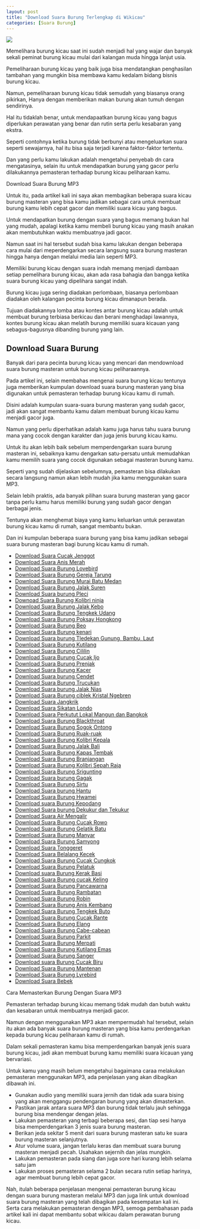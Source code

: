 ```yaml
---
layout: post
title: "Download Suara Burung Terlengkap di Wikicau"
categories: [Suara Burung]
---
```


![](/images/download-suara-kutilang.webp)

Memelihara burung kicau saat ini sudah menjadi hal yang wajar dan banyak sekali peminat burung kicau mulai dari kalangan muda hingga lanjut usia.

Pemeliharaan burung kicau yang baik juga bisa mendatangkan penghasilan tambahan yang mungkin bisa membawa kamu kedalam bidang bisnis burung kicau.

Namun, pemeliharaan burung kicau tidak semudah yang biasanya orang pikirkan, Hanya dengan memberikan makan burung akan tumuh dengan sendirinya.

Hal itu tidaklah benar, untuk mendapaatkan burung kicau yang bagus diperlukan perawatan yang benar dan rutin serta perlu kesabaran yang ekstra.

Seperti contohnya ketika burung tidak berbunyi atau mengeluarkan suara seperti sewajarnya, hal itu bisa saja terjadi karena faktor-faktor tertentu.

Dan yang perlu kamu lakukan adalah mengetahui penyebab dn cara mengatasinya, selain itu untuk mendapatkan burung yang gacor perlu dilakukannya pemasteran terhadap burung kicau peliharaan kamu.

Download Suara Burung MP3

Untuk itu, pada artikel kali ini saya akan membagikan beberapa suara kicau burung masteran yang bisa kamu jadikan sebagai cara untuk membuat burung kamu lebih cepat gacor dan memiliki suara kicau yang bagus.

Untuk mendapatkan burung dengan suara yang bagus memang bukan hal yang mudah, apalagi ketika kamu membeli burung kicau yang masih anakan akan membutuhkan waktu membuatnya jadi gacor.

Namun saat ini hal tersebut sudah bisa kamu lakukan dengan beberapa cara mulai dari meperdengarkan secara langsung suara burung masteran hingga hanya dengan melalui media lain seperti MP3.

Memiliki burung kicau dengan suara indah memang menjadi dambaan setiap pemelihara burung kicau, akan ada rasa bahagia dan bangga ketika suara burung kicau yang dipelihara sangat indah.

Burung kicau juga sering diadakan perlombaan, biasanya perlombaan diadakan oleh kalangan pecinta burung kicau dimanapun berada.

Tujuan diadakannya lomba atau kontes antar burung kicau adalah untuk membuat burung terbiasa berkicau dan berani menghadapi lawannya, kontes burung kicau akan melatih burung memiliki suara kicauan yang sebagus-bagusnya dibanding burung yang lain.

## Download Suara Burung

Banyak dari para pecinta burung kicau yang mencari dan mendownload suara burung masteran untuk burung kicau peliharaannya.

Pada artikel ini, selain membahas mengenai suara burung kicau tentunya juga memberikan kumpulan download suara burung masteran yang bisa digunakan untuk pemasteran terhadap burung kicau kamu di rumah.

Disini adalah kumpulan suara-suara burung masteran yang sudah gacor, jadi akan sangat membantu kamu dalam membuat burung kicau kamu menjadi gacor juga.

Namun yang perlu diperhatikan adalah kamu juga harus tahu suara burung mana yang cocok dengan karakter dan juga jenis burung kicau kamu.

Untuk itu akan lebih baik sebelum memperdengarkan suara burung masteran ini, sebaiknya kamu dengarkan satu-persatu untuk memudahkan kamu memilih suara yang cocok digunakan sebagai masteran burung kamu.

Seperti yang sudah dijelaskan sebelumnya, pemasteran bisa dilakukan secara langsung namun akan lebih mudah jika kamu menggunakan suara MP3.

Selain lebih praktis, ada banyak pilihan suara burung masteran yang gacor tanpa perlu kamu harus memiliki burung yang sudah gacor dengan berbagai jenis.

Tentunya akan menghemat biaya yang kamu keluarkan untuk perawatan burung kicau kamu di rumah, sangat membantu bukan.

Dan ini kumpulan beberapa suara burung yang bisa kamu jadikan sebagai suara burung masteran bagi burung kicau kamu di rumah.

- [Download Suara Cucak Jenggot](https://wikicau.com/suara-cucak-jenggot/)
- [Download Suara Anis Merah](https://wikicau.com/suara-anis-merah/)
- [Download Suara Burung Lovebird](https://wikicau.com/suara-lovebird/)
- [Download Suara Burung Gereja Tarung](https://wikicau.com/suara-burung-gereja/)
- [Download Suara Burung Murai Batu Medan](https://wikicau.com/suara-murai-batu/)
- [Download Suara Burung Jalak Suren](https://wikicau.com/suara-burung-jalak-suren/)
- [Download Suara burung Pleci](https://wikicau.com/suara-burung-pleci/)
- [Downoad Suara Burung Kolibri ninja](https://wikicau.com/suara-burung-kolibri-ninja/)
- [Download Suara Burung Jalak Kebo](https://wikicau.com/suara-burung-jalak-kebo/)
- [Download Suara Burung Tengkek Udang](https://wikicau.com/suara-burung-tengkek-udang/)
- [Download Suara Burung Poksay Hongkong](https://wikicau.com/suara-poksay-hongkong/)
- [Download Suara Burung Beo](https://wikicau.com/download-suara-beo/)
- [Download Suara Burung kenari](https://wikicau.com/suara-burung-kenari/)
- [Download Suara burung Tledekan Gunung, Bambu, Laut](https://wikicau.com/suara-burung-tledekan/)
- [Download Suara Burung Kutilang](https://wikicau.com/suara-burung-kutilang/)
- [Download Suara Burung Cililin](https://wikicau.com/suara-cililin/)
- [Download Suara Burung Cucak Ijo](https://wikicau.com/suara-cucak-ijo/)
- [Download Suara Burung Prenjak](https://wikicau.com/suara-burung-prenjak/)
- [Download Suara Burung Kacer](https://wikicau.com/suara-burung-kacer/)
- [Download Suara burung Cendet](https://wikicau.com/suara-burung-cendet/)
- [Download Suara Burung Trucukan](https://wikicau.com/suara-burung-trucukan/)
- [Download Suara burung Jalak Nias](https://wikicau.com/suara-burung-jalak-nias/)
- [Download Suara Burung ciblek Kristal Ngebren](https://wikicau.com/suara-ciblek/)
- [Download Suara Jangkrik](https://wikicau.com/suara-jangkrik/)
- [Download Suara Sikatan Londo](https://wikicau.com/suara-sikatan-londo/)
- [Download Suara Perkutut Lokal Mangun dan Bangkok](https://wikicau.com/suara-perkutut/)
- [Download Suara Burung Blackthroat](https://wikicau.com/suara-burung-blackthroat/)
- [Download Suara Burung Sogok Ontong](https://wikicau.com/suara-sogok-ontong/)
- [Download Suara Burung Ruak-ruak](https://wikicau.com/suara-burung-ruak-ruak/)
- [Download Suara Burung Kolibri Kepala](https://wikicau.com/suara-burung-kolibri-kelapa/)
- [Download Suara Burung Jalak Bali](https://wikicau.com/suara-burung-jalak-bali/)
- [Download Suara Burung Kapas Tembak](https://wikicau.com/suara-burung-kapas-tembak/)
- [Download Suara Burung Branjangan](https://wikicau.com/suara-burung-branjangan/)
- [Download Suara Burung Kolibri Sepah Raja](https://wikicau.com/suara-kolibri-sepah-raja/)
- [Download Suara Burung Srigunting](https://wikicau.com/suara-burung-srigunting/)
- [Download Suara burung Gagak](https://wikicau.com/suara-burung-gagak/)
- [Download Suara Burung Sirtu](https://wikicau.com/download-suara-burung-sirtu/)
- [Download Suara burung Hantu](https://wikicau.com/download-suara-burung-hantu/)
- [Download Suara Burung Hwamei](https://wikicau.com/suara-burung-hwamei/)
- [Download suara Burung Kepodang](https://wikicau.com/suara-burung-kepodang/)
- [Download Suara burung Dekukur dan Tekukur](https://wikicau.com/suara-burung-derkuku/)
- [Download Suara Air Mengalir](https://wikicau.com/suara-air-mengalir/)
- [Download Suara Burung Cucak Rowo](https://wikicau.com/suara-cucak-rowo/)
- [Download Suara Burung Gelatik Batu](https://wikicau.com/suara-burung-gelatik/)
- [Download Suara Burung Manyar](https://wikicau.com/suara-manyar/)
- [Download Suara Burung Samyong](https://wikicau.com/suara-burung-samyong/)
- [Download Suara Tonggeret](https://wikicau.com/suara-tonggeret/)
- [Download Suara Belalang Kecek](https://wikicau.com/suara-belalang-kecek/)
- [Download Suara Burung Cucak Cungkok](https://wikicau.com/suara-cucak-cungkok/)
- [Download Suara Burung Pelatuk](https://wikicau.com/suara-burung-pelatuk/)
- [Download suara Burung Kerak Basi](https://wikicau.com/suara-burung-kerak-basi/)
- [Download Suara Burung cucak Keling](https://wikicau.com/suara-cucak-keling/)
- [Download Suara Burung Pancawarna](https://wikicau.com/suara-burung-pancawarna/)
- [Download Suara Burung Rambatan](https://wikicau.com/suara-burung-rambatan/)
- [Download Suara Burung Robin](https://wikicau.com/suara-burung-robin/)
- [Download Suara Burung Anis Kembang](https://wikicau.com/suara-burung-anis-kembang/)
- [Download Suara Burung Tengkek Buto](https://wikicau.com/suara-burung-tengkek-buto/)
- [Download Suara Burung Cucak Rante](https://wikicau.com/suara-burung-cucak-rante/)
- [Download Suara Burung Elang](https://wikicau.com/suara-burung-elang/)
- [Download Suara Burung Cabe-cabean](https://wikicau.com/suara-burung-cabe-cabean/)
- [Download Suara Burung Parkit](https://wikicau.com/suara-burung-parkit/)
- [Download Suara Burung Merpati](https://wikicau.com/download-suara-merpati/)
- [Download Suara Burung Kutilang Emas](https://wikicau.com/download-suara-kutilang-emas/)
- [Download Suara Burung Sanger](https://wikicau.com/suara-burung-sanger/)
- [Download suara Burung Cucak Biru](https://wikicau.com/suara-cucak-biru/)
- [Download Suara Burung Mantenan](https://wikicau.com/suara-burung-mantenan/)
- [Download Suara Burung Lyrebird](https://wikicau.com/suara-burung-lyrebird/)
- [Download Suara Bebek](https://wikicau.com/download-suara-bebek/)

Cara Memasterkan Burung Dengan Suara MP3

Pemasteran terhadap burung kicau memang tidak mudah dan butuh waktu dan kesabaran untuk membuatnya menjadi gacor.

Namun dengan menggunakan MP3 akan mempermudah hal tersebut, selain itu akan ada banyak suara burung masteran yang bisa kamu perdengarkan kepada burung kicau peliharaan kamu di rumah.

Dalam sekali pemasteran kamu bisa memperdengarkan banyak jenis suara burung kicau, jadi akan membuat burung kamu memiliki suara kicauan yang bervariasi.

Untuk kamu yang masih belum mengetahui bagaimana caraa melakukan pemasteran menggunakan MP3, ada penjelasan yang akan dibagikan dibawah ini.

- Gunakan audio yang memiliki suara jernih dan tidak ada suara bising yang akan menggangu pendengaran burung yang akan dimasterkan.
- Pastikan jarak antara suara MP3 dan burung tidak terlalu jauh sehingga burung bisa mendengar dengan jelas.
- Lakukan pemasteran yang terbagi beberapa sesi, dan tiap sesi hanya bisa memperdengarkan 3 jenis suara burung masteran.
- Berikan jeda sekitar 5 menit dari suara burung masteran satu ke suara burung masteran selanjutnya.
- Atur volume suara, jangan terlalu keras dan membuat suara burung masteran menjadi pecah. Usahakan sejernih dan jelas mungkin.
- Lakukan pemasteran pada siang dan juga sore hari kurang lebih selama satu jam
- Lakukan proses pemasteran selama 2 bulan secara rutin setiap harinya, agar membuat burung lebih cepat gacor.

Nah, itulah beberapa penjelasan mengenai pemasteran burung kicau dengan suara burung masteran melalui MP3 dan juga link untuk download suara burung masteran yang telah dibagikan pada kesempatan kali ini. Serta cara melakukan pemasteran dengan MP3, semoga pembahasan pada artikel kali ini dapat membantu sobat wikicau dalam perawatan burung kicau.